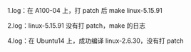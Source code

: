1.log：在 A100-04 上，打 patch 后 make linux-5.15.91 

2.log：linux-5.15.91 没有打 patch，make 的日志

4.log：在 Ubuntu14 上，成功编译 linux-2.6.30，没有打 patch